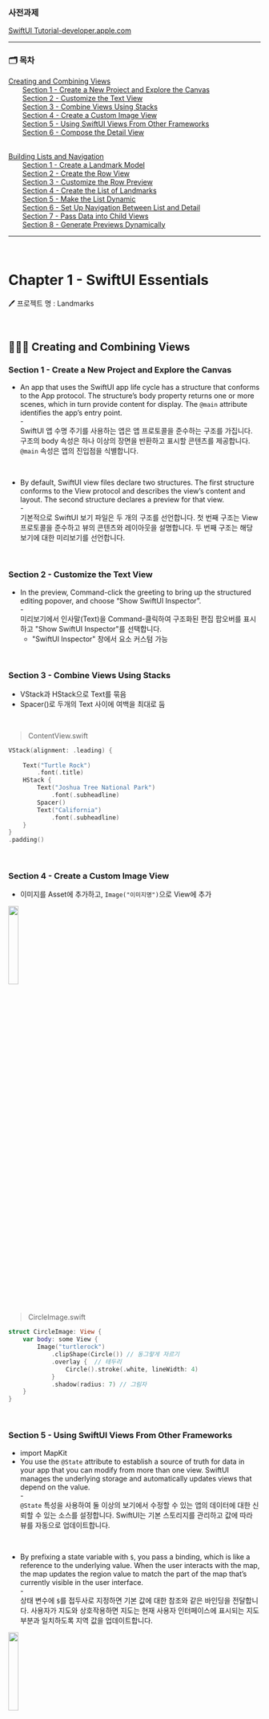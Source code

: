### 사전과제
[SwiftUI Tutorial-developer.apple.com](https://developer.apple.com/tutorials/swiftui)

<hr>

### 🗂️ 목차<br>
[Creating and Combining Views](#-creating-and-combining-views)<br>
  &emsp;&emsp;[Section 1 - Create a New Project and Explore the Canvas](#section-1---create-a-new-project-and-explore-the-canvas)<br>
  &emsp;&emsp;[Section 2 - Customize the Text View](#section-2---customize-the-text-view)<br>
  &emsp;&emsp;[Section 3 - Combine Views Using Stacks](#section-3---combine-views-using-stacks)<br>
  &emsp;&emsp;[Section 4 - Create a Custom Image View](#section-4---create-a-custom-image-view)<br>
  &emsp;&emsp;[Section 5 - Using SwiftUI Views From Other Frameworks](#section-5---using-swiftui-views-from-other-frameworks)<br>
  &emsp;&emsp;[Section 6 - Compose the Detail View](#section-6---compose-the-detail-view)<br><br>
  
[Building Lists and Navigation](#-building-lists-and-navigation)<br>
  &emsp;&emsp;[Section 1 - Create a Landmark Model](#section-1---create-a-landmark-model)<br>
  &emsp;&emsp;[Section 2 - Create the Row View](#section-2---create-the-row-view)<br>
  &emsp;&emsp;[Section 3 - Customize the Row Preview](#section-3---customize-the-row-preview)<br>
  &emsp;&emsp;[Section 4 - Create the List of Landmarks](#section-4---create-the-list-of-landmarks)<br>
  &emsp;&emsp;[Section 5 - Make the List Dynamic](#section-5---make-the-list-dynamic)<br>
  &emsp;&emsp;[Section 6 - Set Up Navigation Between List and Detail](#section-6---set-up-navigation-between-list-and-detail)<br>
  &emsp;&emsp;[Section 7 - Pass Data into Child Views](#section-7---pass-data-into-child-views)<br>
  &emsp;&emsp;[Section 8 - Generate Previews Dynamically](#section-8---generate-previews-dynamically)<br>
  
<hr>
<br>

# Chapter 1 - SwiftUI Essentials

🖊️ 프로젝트 명 : Landmarks


<br>

## 👩🏻‍💻 Creating and Combining Views

### Section 1 - Create a New Project and Explore the Canvas
- An app that uses the SwiftUI app life cycle has a structure that conforms to the App protocol. The structure’s body property returns one or more scenes, which in turn provide content for display. The `@main` attribute identifies the app’s entry point.<br>-<br>
SwiftUI 앱 수명 주기를 사용하는 앱은 앱 프로토콜을 준수하는 구조를 가집니다. 구조의 body 속성은 하나 이상의 장면을 반환하고 표시할 콘텐츠를 제공합니다. `@main` 속성은 앱의 진입점을 식별합니다.

<br>

- By default, SwiftUI view files declare two structures. The first structure conforms to the View protocol and describes the view’s content and layout. The second structure declares a preview for that view.<br>-<br>
기본적으로 SwiftUI 보기 파일은 두 개의 구조를 선언합니다. 첫 번째 구조는 View 프로토콜을 준수하고 뷰의 콘텐츠와 레이아웃을 설명합니다. 두 번째 구조는 해당 보기에 대한 미리보기를 선언합니다.

<br>

### Section 2 - Customize the Text View
- In the preview, Command-click the greeting to bring up the structured editing popover,  and choose “Show SwiftUI Inspector”.<br>-<br>
미리보기에서 인사말(Text)을 Command-클릭하여 구조화된 편집 팝오버를 표시하고 "Show SwiftUI Inspector"를 선택합니다.
  - "SwiftUI Inspector" 창에서 요소 커스텀 가능

<br>

### Section 3 - Combine Views Using Stacks
- VStack과 HStack으로 Text를 묶음
- Spacer()로 두개의 Text 사이에 여백을 최대로 둠
<br>

> ContentView.swift
```Swift
VStack(alignment: .leading) {
                
    Text("Turtle Rock")
        .font(.title)
    HStack {
        Text("Joshua Tree National Park")
            .font(.subheadline)
        Spacer()
        Text("California")
            .font(.subheadline)
    }
}
.padding()
```
<br>

### Section 4 - Create a Custom Image View
- 이미지를 Asset에 추가하고, `Image("이미지명")`으로 View에 추가
<img src="https://github.com/julia8024/pre-onboarding-iOS-challenge-Aug/assets/79641953/a8758d6c-a9ae-4f42-a2ca-18eb7f6ec9bc" width="20%">
<br><br>

> CircleImage.swift
```Swift
struct CircleImage: View {
    var body: some View {
        Image("turtlerock")
            .clipShape(Circle()) // 동그랗게 자르기
            .overlay {  // 테두리
                Circle().stroke(.white, lineWidth: 4)
            }
            .shadow(radius: 7) // 그림자
    }
}
```

<br>

### Section 5 - Using SwiftUI Views From Other Frameworks
- import MapKit
- You use the `@State` attribute to establish a source of truth for data in your app that you can modify from more than one view. SwiftUI manages the underlying storage and automatically updates views that depend on the value.<br>-<br>
`@State` 특성을 사용하여 둘 이상의 보기에서 수정할 수 있는 앱의 데이터에 대한 신뢰할 수 있는 소스를 설정합니다. SwiftUI는 기본 스토리지를 관리하고 값에 따라 뷰를 자동으로 업데이트합니다.
<br>

- By prefixing a state variable with `$`, you pass a binding, which is like a reference to the underlying value. When the user interacts with the map, the map updates the region value to match the part of the map that’s currently visible in the user interface.<br>-<br>
상태 변수에 `$`를 접두사로 지정하면 기본 값에 대한 참조와 같은 바인딩을 전달합니다. 사용자가 지도와 상호작용하면 지도는 현재 사용자 인터페이스에 표시되는 지도 부분과 일치하도록 지역 값을 업데이트합니다.

<img src="https://github.com/julia8024/pre-onboarding-iOS-challenge-Aug/assets/79641953/792e0b14-ddb7-4b10-a6e5-0bee65797112" width="20%">
<br><br>

> MapView.swift
```Swift
import MapKit

struct MapView: View {
    @State private var region = MKCoordinateRegion(
            center: CLLocationCoordinate2D(latitude: 34.011_286, longitude: -116.166_868),
            span: MKCoordinateSpan(latitudeDelta: 0.2, longitudeDelta: 0.2)
        )

    var body: some View {
        
        Map(coordinateRegion: $region)
    }
}
```

<br>

### Section 6 - Compose the Detail View
- ContentView에 MapView와 CircleImage 추가
<img src="https://github.com/julia8024/pre-onboarding-iOS-challenge-Aug/assets/79641953/37173bcd-ce47-4ec1-b568-23962b9f8000" width="20%">
<br><br>

> ContentView.swift
```Swift
struct ContentView: View {
    var body: some View {
        VStack{
            
            MapView()
                .ignoresSafeArea(edges: .top) // 위쪽 안전영역 무시
                .frame(height: 300)
            
            CircleImage()
                .offset(y: -130)
                .padding(.bottom, -130)
            
            VStack(alignment: .leading) {
                
                Text("Turtle Rock")
                    .font(.title)
                HStack {
                    Text("Joshua Tree National Park")
                        .font(.subheadline)
                    Spacer()
                    Text("California")
                        .font(.subheadline)
                }
                .font(.subheadline)
                .foregroundColor(.secondary)
                
                Divider() // 구분선

                Text("About Turtle Rock")
                    .font(.title2)
                Text("Descriptive text goes here.")
                
                
            }
            .padding()
            
            
            Spacer()
        }
    }
}
```

## 👩🏻‍💻 Building Lists and Navigation

### Section 1 - Create a Landmark Model
- `landmarkData.json` 파일 추가 (Drag&Drop)
<img width="500" alt="스크린샷 2023-07-19 오전 10 26 23" src="https://github.com/julia8024/pre-onboarding-iOS-challenge-Aug/assets/79641953/c1ffa2ec-6d0d-4ae6-931f-f65564f7620b">
<br><br>

- Adding Codable conformance makes it easier to move data between the structure and a data file. You’ll rely on the Decodable component of the Codable protocol later in this section to read data from file.
<br>-<br>
Codable 적합성을 추가하면 구조와 데이터 파일 간에 데이터를 더 쉽게 이동할 수 있습니다. 파일에서 데이터를 읽으려면 이 섹션의 뒷부분에서 Codable 프로토콜의 Decodable 구성 요소에 의존합니다.

> Landmark.swift
```Swift
import Foundation
import SwiftUI
import CoreLocation

struct Landmark: Codable, Hashable {
    var id: Int
    var name: String
    var park: String
    var state: String
    var description: String
    
    private var imageName: String
    var image: Image {
        Image(imageName)
    }
    
    
    private var coordinates: Coordinates

    // locationCoordinate - MapKit 프레임워크와 상호 작용
    var locationCoordinate: CLLocationCoordinate2D {
        CLLocationCoordinate2D(
            latitude: coordinates.latitude,
            longitude: coordinates.longitude)
    }
    
    // 좌표 속성 추가
    struct Coordinates: Hashable, Codable {
        var latitude: Double
        var longitude: Double
    }
    
}
```

<br>

- The load method relies on the return type’s conformance to the Decodable protocol, which is one component of the Codable protocol.<br>-<br>
로드 방법은 Codable 프로토콜의 한 구성 요소인 Decodable 프로토콜에 대한 반환 유형의 적합성에 의존합니다.

> ModelData.swift
```Swift
import Foundation

var landmarks: [Landmark] = load("landmarkData.json")

// 주어진 이름으로 JSON 데이터를 가져오는 메서드
func load<T: Decodable>(_ filename: String) -> T {
    let data: Data
    
    guard let file = Bundle.main.url(forResource: filename, withExtension: nil)
    else {
        fatalError("Couldn't find \(filename) in main bundle.")
    }
    
    do {
        data = try Data(contentsOf: file)
    } catch {
        fatalError("Couldn't load \(filename) from main bundle:\n\(error)")
    }
    
    do {
        let decoder = JSONDecoder()
        return try decoder.decode(T.self, from: data)
    } catch {
        fatalError("Couldn't parse \(filename) as \(T.self):\n\(error)")
    }
}
```

<br>

- 파일 정리 및 그룹화
<img width="268" alt="스크린샷 2023-07-19 오전 11 05 24" src="https://github.com/julia8024/pre-onboarding-iOS-challenge-Aug/assets/79641953/d5b251fa-e219-4440-9f00-c8b6cc1985e3">

<br><br>

### Section 2 - Create the Row View
- When you add the landmark property, the preview stops working, because the LandmarkRow type needs a landmark instance during initialization.
  <br>-<br>
  랜드마크 속성을 추가하면 LandmarkRow 유형에 초기화 중에 랜드마크 인스턴스가 필요하기 때문에 미리보기가 작동을 멈춥니다.
<br>

- In the previews static property of `LandmarkRow_Previews`, add the landmark parameter to the `LandmarkRow` initializer, specifying the first element of the landmarks array.
  <br>-<br>
  `LandmarkRow_Previews`의 미리보기 정적 속성에서 `LandmarkRow` 이니셜라이저에 랜드마크 매개 변수를 추가하여 랜드마크 배열의 첫 번째 요소를 지정합니다.

<img src="https://github.com/julia8024/pre-onboarding-iOS-challenge-Aug/assets/79641953/21ee8394-524a-4fd2-85ce-42c5244e10e1" width="20%">
<br><br>

> LandmarkRow.swift
```Swift
import SwiftUI

struct LandmarkRow: View {
    
    var landmark: Landmark
    
    var body: some View {
        HStack {
            landmark.image
                .resizable()
                .frame(width: 50, height: 50)
            Text(landmark.name)

            Spacer()
        }
    }
}

struct LandmarkRow_Previews: PreviewProvider {
    static var previews: some View {
        LandmarkRow(landmark: landmarks[0])
    }
}
```

<br>

### Section 3 - Customize the Row Preview
- Group is a container for grouping view content. Xcode renders the group’s child views as separate previews in the canvas.
  <br>-<br>
  Group은 보기 콘텐츠를 그룹화하기 위한 컨테이너입니다. Xcode는 그룹의 하위 뷰를 캔버스에서 별도의 미리보기로 렌더링합니다.

<img src="https://github.com/julia8024/pre-onboarding-iOS-challenge-Aug/assets/79641953/e1f2d97a-db8c-4e32-96bd-fab0c48e8f5b" width="30%">
<br><br>

> LandmarkRow.swift
```Swift
struct LandmarkRow_Previews: PreviewProvider {
    static var previews: some View {
        Group {
            LandmarkRow(landmark: landmarks[0])
                .previewLayout(.fixed(width: 300, height: 70))
            LandmarkRow(landmark: landmarks[1])
                .previewLayout(.fixed(width: 300, height: 70))
        }
    }
}
```

- A view’s children inherit the view’s contextual settings, such as preview configurations.
  <br>-<br>
  view의 자식은 미리 보기 구성과 같은 보기의 컨텍스트 설정을 상속합니다.
> LandmarkRow.swift
```Swift
struct LandmarkRow_Previews: PreviewProvider {
    static var previews: some View {
        Group {
            LandmarkRow(landmark: landmarks[0])
            LandmarkRow(landmark: landmarks[1])
        }
        .previewLayout(.fixed(width: 300, height: 70))
    }
}
```

<br>

### Section 4 - Create the List of Landmarks
- 리스트로 LandmarkRow 2개 띄워보기

<img src="https://github.com/julia8024/pre-onboarding-iOS-challenge-Aug/assets/79641953/bca32582-32e7-42f7-bb76-b513fd2f003c" width="20%">
<br><br>

> LandmarkList.swift
```Swift
import SwiftUI

struct LandmarkList: View {
    var body: some View {
        List {
            LandmarkRow(landmark: landmarks[0])
            LandmarkRow(landmark: landmarks[1])
        }
    }
}
```

<br>

### Section 5 - Make the List Dynamic

<img src="https://github.com/julia8024/pre-onboarding-iOS-challenge-Aug/assets/79641953/828866ba-b7ce-409f-81b6-d411b5474f1a" width="20%">
<br>

- Lists work with `identifiable data`. You can make your data identifiable in one of two ways: by passing along with your data a key path to a property that uniquely identifies each element, or by making your data type conform to the `Identifiable` protocol.
  <br>-<br>
  List는 `식별 가능한 데이터`로 작동합니다. 두 가지 방법 중 하나로 데이터를 식별 가능하게 만들 수 있습니다. 데이터와 함께 각 요소를 고유하게 식별하는 속성에 대한 키 경로를 전달하거나 데이터 유형이 `Identifiable` 프로토콜을 준수하도록 합니다.

> LandmarkList.swift
```Swift
import SwiftUI

struct LandmarkList: View {
    var body: some View {
        List(landmarks, id: \.id) { landmark in
            LandmarkRow(landmark: landmark)
        }
    }
}
```

<br>

- The Landmark data already has the id property required by Identifiable protocol; you only need to add a property to decode it when reading the data.
  <br>-<br>
  Landmark 데이터에는 Identifiable 프로토콜에 필요한 id 속성이 이미 있습니다. 데이터를 읽을 때 디코딩할 속성만 추가하면 됩니다.

> Landmark.swift
```Swift
struct Landmark: Codable, Hashable, Identifiable {
  ...
}
```

<br>

- remove id parameter
> LandmarkList.swift
```Swift
struct LandmarkList: View {
    var body: some View {
        List(landmarks) { landmark in
            LandmarkRow(landmark: landmark)
        }
    }
}
```

### Section 6 - Set Up Navigation Between List and Detail


<img src="https://github.com/julia8024/pre-onboarding-iOS-challenge-Aug/assets/79641953/8bd6ca17-ef2c-4401-a6e2-82c1e5d819ae" width="20%">

<img src="https://github.com/julia8024/pre-onboarding-iOS-challenge-Aug/assets/79641953/b4d7dce4-507d-4570-bff4-2d48805a434f" width="20%">
<br>

- ContentView의 코드를 LandmarkDetail.swift로 옮기고, ContentView는 LandmarkList() 띄우기

> LandmarkDetail.swift
```Swift
struct LandmarkDetail: View {
    var body: some View {
        VStack{
            
            MapView()
                .ignoresSafeArea(edges: .top)
                .frame(height: 300)
            
            CircleImage()
                .offset(y: -130)
                .padding(.bottom, -130)
            
            VStack(alignment: .leading) {
                
                Text("Turtle Rock")
                    .font(.title)
                HStack {
                    Text("Joshua Tree National Park")
                        .font(.subheadline)
                    Spacer()
                    Text("California")
                        .font(.subheadline)
                }
                .font(.subheadline)
                .foregroundColor(.secondary)
                
                Divider()

                Text("About Turtle Rock")
                    .font(.title2)
                Text("Descriptive text goes here.")
                
                
            }
            .padding()
            
            
            Spacer()
        }
    }
}
```

<br>

> ContentView.swift
```Swift
struct ContentView: View {
    var body: some View {
        LandmarkList()
    }
}
```

<br>

- LandmarkList.swift에 NavigationView 추가

> LandmarkList.swift
```Swift
struct LandmarkList: View {
    var body: some View {
        NavigationView {
            List(landmarks, id: \.id) { landmark in
                NavigationLink {
                    LandmarkDetail()
                } label: {
                    LandmarkRow(landmark: landmark)
                }
            }
        }
        .navigationTitle("Landmarks")
    }
}
```

<br>

### Section 7 - Pass Data into Child Views

<img src="https://github.com/julia8024/pre-onboarding-iOS-challenge-Aug/assets/79641953/5f0d9ddd-4867-4218-9a9b-bd568fba92fd" width="20%">
<img src="https://github.com/julia8024/pre-onboarding-iOS-challenge-Aug/assets/79641953/c99b0899-c4a1-42ad-ad44-9f0ed2f28724" width="20%">
<img src="https://github.com/julia8024/pre-onboarding-iOS-challenge-Aug/assets/79641953/e1d24f84-041a-4bef-a955-ec38caab6798" width="20%">
<br><br>

- CircleImage와 MapView에서 선택된 장소의 정보로 데이터가 변경될 수 있도록 코드 수정
> CircleImage.swift
```Swift
struct CircleImage: View {
    var image: Image
    
    var body: some View {
        image
            ...
    }
}

struct CircleImage_Previews: PreviewProvider {
    static var previews: some View {
        CircleImage(image: Image("turtlerock"))
    }
}
```

<br>

> MapView.swift
```Swift
struct MapView: View {
    
    var coordinate: CLLocationCoordinate2D
    @State private var region = MKCoordinateRegion()

    var body: some View {
        
        Map(coordinateRegion: $region)
            .onAppear {
                setRegion(coordinate)
            }
    }
    
    // 좌표 값을 기반으로 지역을 업데이트하는 메서드
    private func setRegion(_ coordinate: CLLocationCoordinate2D) {
        region = MKCoordinateRegion(
            center: coordinate,
            span: MKCoordinateSpan(latitudeDelta: 0.2, longitudeDelta: 0.2)
        )
    }
    
}

struct MapView_Previews: PreviewProvider {
    static var previews: some View {
        MapView(coordinate: CLLocationCoordinate2D(latitude: 34.011_286, longitude: -116.166_868))
    }
}
```

<br>

- LandmarkDetail에 landmark 변수를 통해 현재 선택된 장소의 이미지와 지도뷰를 보여주고, Text를 현재 장소의 정보로 업데이트

> LandmarkDetail.swift
```Swift
struct LandmarkDetail: View {
    
    var landmark: Landmark
    
    var body: some View {
        ScrollView {
            MapView(coordinate: landmark.locationCoordinate)
                .ignoresSafeArea(edges: .top)
                .frame(height: 300)
            
            CircleImage(image: landmark.image)
                .offset(y: -130)
                .padding(.bottom, -130)
            
            VStack(alignment: .leading) {
                
                Text(landmark.name)
                    .font(.title)
                HStack {
                    Text(landmark.park)
                    Spacer()
                    Text(landmark.state)
                }
                .font(.subheadline)
                .foregroundColor(.secondary)
                
                Divider()

                Text("About \(landmark.name)")
                    .font(.title2)
                Text(landmark.description)
            }
            .padding()
        }
        .navigationTitle(landmark.name)
        .navigationBarTitleDisplayMode(.inline)
    }
}

struct LandmarkDetail_Previews: PreviewProvider {
    static var previews: some View {
        LandmarkDetail(landmark: landmarks[0])
    }
}
```
<br>

> LandmarkList.swift
```Swift
struct LandmarkList: View {
    var body: some View {
            ...
                NavigationLink {
                    LandmarkDetail(landmark: landmark)
                ...
}
```

<br>

### Section 8 - Generate Previews Dynamically

- 다양한 기기 크기에서 list view의 미리보기를 렌더링

- Within the list preview, embed the LandmarkList in a ForEach instance, using an array of device names as the data.
  <br>-<br>
  list preview 내에서 기기 이름 배열을 데이터로 사용하여 ForEach 인스턴스에 LandmarkList를 포함합니다.
<br>

- ForEach operates on collections the same way as the list, which means you can use it anywhere you can use a child view, such as in stacks, lists, groups, and more. When the elements of your data are simple value types — like the strings you’re using here — you can use \.self as key path to the identifier.
  <br>-<br>
  ForEach는 목록과 동일한 방식으로 컬렉션에서 작동하므로 스택, 목록, 그룹 등과 같이 자식 보기를 사용할 수 있는 모든 곳에서 사용할 수 있습니다. 데이터의 요소가 여기에서 사용하는 문자열과 같은 단순한 값 유형인 경우 \.self를 식별자의 키 경로로 사용할 수 있습니다.

> LandmarkList.swift
```Swift
struct LandmarkList_Previews: PreviewProvider {
    static var previews: some View {
        ForEach(["iPhone SE (2nd generation)", "iPhone XS Max"], id: \.self) { deviceName in
            LandmarkList()
                .previewDevice(PreviewDevice(rawValue: deviceName))
                .previewDisplayName(deviceName)
        }
    }
}
```
